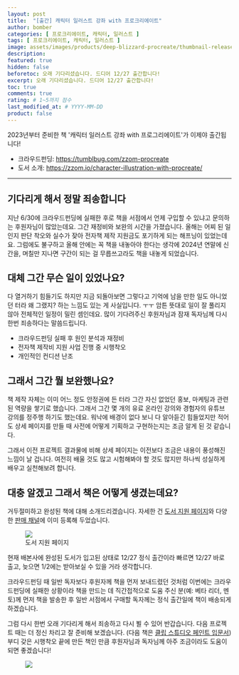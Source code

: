 ```yaml
---
layout: post
title:  "[출간] 캐릭터 일러스트 강좌 with 프로크리에이트"
author: bomber
categories: [ 프로크리에이트, 캐릭터, 일러스트 ]
tags: [ 프로크리에이트, 캐릭터, 일러스트 ]
image: assets/images/products/deep-blizzard-procreate/thumbnail-release.png
description: 
featured: true
hidden: false
beforetoc: 오래 기다리셨습니다. 드디어 12/27 출간합니다!
excerpt: 오래 기다리셨습니다. 드디어 12/27 출간합니다!
toc: true
comments: true
rating: # 1~5까지 점수
last_modified_at: # YYYY-MM-DD
product: false
---
```


<div class="note">
    <p>2023년부터 준비한 책 '캐릭터 일러스트 강좌 with 프로그리에이트'가 이제야 출간됩니다!</p>
    <ul>
        <li>크라우드펀딩: <a href="https://tumblbug.com/zzom-procreate" target="_blank">https://tumblbug.com/zzom-procreate</a></li>
        <li>도서 소개: <a href="https://zzom.io/character-illustration-with-procreate/" target="_blank">https://zzom.io/character-illustration-with-procreate/</a></li>
    </ul>   
</div>

---

## 기다리게 해서 정말 죄송합니다

지난 6/30에 크라우드펀딩에 실패한 후로 책을 서점에서 언제 구입할 수 있냐고 문의하는 후원자님이 많았는데요. 그간 재정비와 보완의 시간을 가졌습니다. 올해는 어찌 된 일인지 판단 착오와 실수가 잦아 전자책 제작 지원금도 포기하게 되는 해프닝이 있었는데요. 그럼에도 불구하고 올해 안에는 꼭 책을 내놓아야 한다는 생각에 2024년 연말에 신간을, 며칠만 지나면 구간이 되는 걸 무릅쓰고라도 책을 내놓게 되었습니다. 

## 대체 그간 무슨 일이 있었나요?

다 열거하기 힘들기도 하지만 지금 되돌아보면 그렇다고 기억에 남을 만한 일도 아니었던 터라 왜 그랬지? 하는 느낌도 있는 게 사실입니다. ㅜㅜ 암튼 뜻대로 일이 잘 풀리지 않아 전체적인 일정이 밀린 셈인데요. 많이 기다려주신 후원자님과 잠재 독자님께 다시 한번 죄송하다는 말씀드립니다.

* 크라우드펀딩 실패 후 원인 분석과 재정비
* 전자책 제작비 지원 사업 진행 중 시행착오
* 개인적인 컨디션 난조

## 그래서 그간 뭘 보완했나요?

책 제작 자체는 이미 어느 정도 안정권에 든 터라 그간 자신 없었던 홍보, 마케팅과 관련된 역량을 쌓기로 했습니다. 
그래서 그간 몇 개의 유료 온라인 강의와 경험자의 유튜브 강의를 정주행 하기도 했는데요. 
워낙에 배경이 없다 보니 다 알아듣긴 힘들었지만 적어도 상세 페이지를 만들 때 사전에 어떻게 기획하고 구현하는지는 조금 알게 된 것 같습니다. 

그래서 이전 프로젝트 결과물에 비해 상세 페이지는 이전보다 조금은 내용이 풍성해진 느낌이 날 겁니다.
여전히 배울 것도 많고 시험해봐야 할 것도 많지만 하나씩 성실하게 배우고 실천해보려 합니다. 

## 대충 알겠고 그래서 책은 어떻게 생겼는데요?

거두절미하고 완성된 책에 대해 소개드리겠습니다. 
자세한 건 <a href="https://zzom.io/character-illustration-with-procreate/" target="_blank">도서 지원 페이지</a>와 다양한 <a href="https://zzom.io/character-illustration-with-procreate/shop/" target="_blank">판매 채널</a>에 이미 등록해 두었습니다.


<div class="row">
    <div class="col ml-auto">
    <figure>
    <a href="https://zzom.io/character-illustration-with-procreate/" target="_blank">
    <img class="rounded" src="{{ site.url }}{{ site.baseurl }}/assets/images/products/deep-blizzard-procreate/book-support-page.png" alter="">
    </a>
    <figcaption>도서 지원 페이지</figcaption>
    </figure>
    </div>
</div>

현재 배본사에 완성된 도서가 입고된 상태로 12/27 정식 출간이라 빠르면 12/27 바로 출고, 늦으면 1/2에는 받아보실 수 있을 거라 생각합니다.

크라우드펀딩 때 일반 독자보다 후원자께 책을 먼저 보내드렸던 것처럼 이번에는 크라우드펀딩에 실패한 상황이라 책을 만드는 데 직간접적으로 도움 주신 분(예: 베타 리더, 멘토)께 먼저 책을 발송한 후 일반 서점에서 구매할 독자께는 정식 출간일에 책이 배송되게 하겠습니다.

그럼 다시 한번 오래 기다리게 해서 죄송하고 다시 뵐 수 있어 반갑습니다.
다음 프로젝트 때는 더 정신 차리고 잘 준비해 보겠습니다. (다음 책은 <a href="https://amzn.asia/d/5fH2NpZ" target="_blank">클립 스튜디오 페인트 입문서</a>)
부디 갖은 시행착오 끝에 만든 책인 만큼 후원자님과 독자님께 아주 조금이라도 도움이 되면 좋겠습니다!

<figure>
<img class="medium" src="{{ site.url }}{{ site.baseurl }}/assets/images/zzom-banner.jpg" alter="present">
</figure>